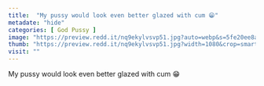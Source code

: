 ```yaml
---
title:  "My pussy would look even better glazed with cum 😁"
metadate: "hide"
categories: [ God Pussy ]
image: "https://preview.redd.it/nq9ekylvsvp51.jpg?auto=webp&s=5fe20ee8a9861116fa576252c0e2edbf38e56eff"
thumb: "https://preview.redd.it/nq9ekylvsvp51.jpg?width=1080&crop=smart&auto=webp&s=8315197fde0ce70818ff256d8103b42fda5782b1"
visit: ""
---
```

My pussy would look even better glazed with cum 😁
